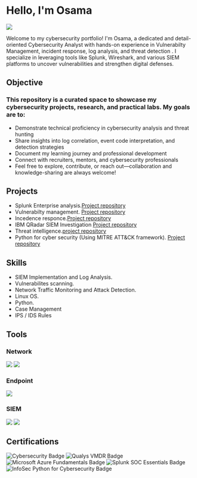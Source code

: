 # Hello, I'm Osama
<a href="https://linkedin.com/in/osama-abdalbagi-2081a2235/"><img src="https://img.shields.io/badge/-LinkedIn-0072b1?&style=for-the-badge&logo=linkedin&logoColor=white" /></a>


Welcome to my cybersecurity portfolio! I'm Osama, a dedicated and detail-oriented Cybersecurity Analyst with hands-on experience in Vulnerabilty Management, incident response, log analysis, and threat detection . I specialize in leveraging tools like Splunk, Wireshark, and various SIEM platforms to uncover vulnerabilities and strengthen digital defenses.

## Objective
### This repository is a curated space to showcase my cybersecurity projects, research, and practical labs. My goals are to:

- Demonstrate technical proficiency in cybersecurity analysis and threat hunting
- Share insights into log correlation, event code interpretation, and detection strategies
- Document my learning journey and professional development
- Connect with recruiters, mentors, and cybersecurity professionals
- Feel free to explore, contribute, or reach out—collaboration and knowledge-sharing are always welcome!



## Projects

- Splunk Enterprise analysis.<a href="https://github.com/Osama-Abdalla/Splunk-Enterprise/blob/main/README.md">Project repository </a>
- Vulnerabilty management. <a href="https://github.com/Osama-Abdalla/Vulnerability-Management/blob/main/README.md">Project repository </a>
- Incedence responce.<a href="https://github.com/Osama-Abdalla/Incident-Response/blob/main/README.md">Project repository </a>
- IBM QRadar SIEM Investigation <a href="https://github.com/Osama-Abdalla/IBM-QRadar-SIEM-Investigation/blob/main/README.md">Project repository </a>                   
- Threat intelligence.<a href="https://github.com/Osama-Abdalla/Threat-Intelligence/blob/main/Case1-Oski/README.md">project repository </a>
- Python for cyber security (Using MITRE ATT&CK framework).   <a href="https://github.com/Osama-Abdalla/Python-for-cyber-security-Using-MITRE-ATTACK-framework-/blob/main/README.md">Project repository </a>
<!-- -->


## Skills                                             
 - SIEM Implementation and Log Analysis.
 - Vulnerabilites scanning.
 - Network Traffic Monitoring and Attack Detection.       
 - Linux OS.
 - Python.
 - Case Management <!-- TheHive -->              
 - IPS / IDS Rules <!--yara/suricata -->        
 <!-- Security Automation with Shuffle SOAR  -->
## Tools
<!-- [Provide tools and break them down into categories. Use ChatGPT to help create the link - Remove this afterwards]] -->

### Network
<div>
    <img src="https://img.shields.io/badge/-Wireshark-1679A7?&style=for-the-badge&logo=Wireshark&logoColor=white" />
    <img src="https://img.shields.io/badge/-Suricata-EF3B2D?&style=for-the-badge&logo=Suricata&logoColor=white" />
   <!-- <img src="https://img.shields.io/badge/-Zeek-777BB4?&style=for-the-badge&logo=Zeek&logoColor=white" /> -->
</div>

### Endpoint
<div>
     <!--  <img src="https://img.shields.io/badge/-Microsoft_Defender_for_Endpoint-00A4EF?&style=for-the-badge&logo=Microsoft&logoColor=white" /> -->
       <img src="https://img.shields.io/badge/-Velociraptor-4B275F?&style=for-the-badge&logo=Velociraptor&logoColor=white" />
</div>

### SIEM
<div>
    <img src="https://img.shields.io/badge/-Splunk-000000?&style=for-the-badge&logo=Splunk&logoColor=white" />
    <img src="https://img.shields.io/badge/-Elastic-005571?&style=for-the-badge&logo=Elastic&logoColor=white" />
</div>

## Certifications
<!-- [Provide certifications that you have obtained. Use ChatGPT to help create the link - Remove this afterwards]] -->
<div>
<img src="https://img.shields.io/badge/Cybersecurity-4285F4?style=for-the-badge&logo=google&logoColor=white" alt="Cybersecurity Badge" />
<img src="https://img.shields.io/badge/Qualys%20VMDR-0072C6?style=for-the-badge&logo=qualys&logoColor=white" alt="Qualys VMDR Badge" />
<img src="https://img.shields.io/badge/Microsoft%20Azure%20Fundamentals-0078D4?style=for-the-badge&logo=microsoft-azure&logoColor=white" alt="Microsoft Azure Fundamentals Badge" />
<img src="https://img.shields.io/badge/Splunk%20SOC%20Essentials-000000?style=for-the-badge&logo=splunk&logoColor=white" alt="Splunk SOC Essentials Badge" />
<img src="https://img.shields.io/badge/Python%20for%20Cybersecurity-3776AB?style=for-the-badge&logo=python&logoColor=white" alt="InfoSec Python for Cybersecurity Badge" />

</div>


